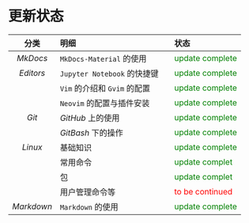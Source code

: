 # 更新状态

| 分类 | 明细 |  | 状态 |
| :---: | :--- | :--- | :--- |
| *MkDocs*   | `MkDocs-Material` 的使用 |  | <font color="green">update complete</font> |
| *Editors*  | `Jupyter Notebook` 的快捷键 |  | <font color="green">update complete</font> |
|            | `Vim` 的介绍和 `Gvim` 的配置 |  | <font color="green">update complete</font> |
|            | `Neovim` 的配置与插件安装 |     | <font color="green">update complete</font> |
| *Git*      | *GitHub* 上的使用 |   | <font color="green">update complete</font> |
|            | *GitBash* 下的操作 |  | <font color="green">update complete</font> |
| *Linux*    | 基础知识 |       | <font color="green">update complete</font> |
|            | 常用命令 |       | <font color="green">update complet</font> |
|            | 包 |            | <font color="green">update complet</font> |
|            | 用户管理命令等 |  | <font color="red">to be continued</font> |
| *Markdown* | `Markdown` 的使用 |  | <font color="green">update complete</font> |
